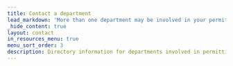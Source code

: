 ```yaml
---
title: Contact a department
lead_markdown: 'More than one department may be involved in your permitting process. Not sure who to contact? [Residential Plan Review](/contact/#residential-plan-review) is a great place to start.'
_hide_content: true
layout: contact
in_resources_menu: true
menu_sort_order: 3
description: Directory information for departments involved in permitting.
---
```

